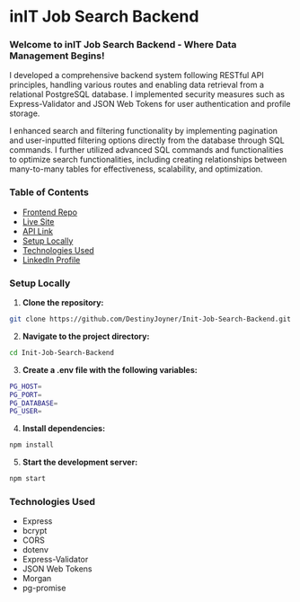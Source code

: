 # inIT Job Search Backend

### Welcome to inIT Job Search Backend - Where Data Management Begins!

I developed a comprehensive backend system following RESTful API principles, handling various routes and enabling data retrieval from a relational PostgreSQL database. I implemented security measures such as Express-Validator and JSON Web Tokens for user authentication and profile storage.

I enhanced search and filtering functionality by implementing pagination and user-inputted filtering options directly from the database through SQL commands. I further utilized advanced SQL commands and functionalities to optimize search functionalities, including creating relationships between many-to-many tables for effectiveness, scalability, and optimization.

### Table of Contents

- [Frontend Repo](#init-job-search-frontend-repo)
- [Live Site](https://init-job-search-engine.netlify.app/)
- [API Link](https://init-job-search.onrender.com/)
- [Setup Locally](#setup-locally)
- [Technologies Used](#technologies-used)
- [LinkedIn Profile](https://www.linkedin.com/in/destinyjoyner/)

### Setup Locally

1. **Clone the repository:**
```bash
git clone https://github.com/DestinyJoyner/Init-Job-Search-Backend.git
```

2. **Navigate to the project directory:**
```bash
cd Init-Job-Search-Backend
```
3. **Create a .env file with the following variables:**
```bash
PG_HOST=
PG_PORT=
PG_DATABASE=
PG_USER=
```
4. **Install dependencies:**
```bash
npm install
```
5. **Start the development server:**
```bash
npm start
```

### Technologies Used
- Express
- bcrypt
- CORS
- dotenv
- Express-Validator
- JSON Web Tokens
- Morgan
- pg-promise